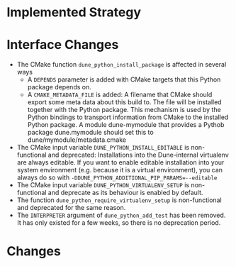 # Implemented Strategy

# Interface Changes

* The CMake function `dune_python_install_package` is affected in several ways
  * A `DEPENDS` parameter is added with CMake targets that this Python package
    depends on.
  * A `CMAKE_METADATA_FILE` is added: A filename that CMake should export some
    meta data about this build to. The file will be installed together with the
    Python package. This mechanism is used by the Python bindings to transport
    information from CMake to the installed Python package. A module dune-mymodule
    that provides a Pythob package dune.mymodule should set this to dune/mymodule/metadata.cmake
* The CMake input variable `DUNE_PYTHON_INSTALL_EDITABLE` is non-functional and
  deprecated: Installations into the Dune-internal virtualenv are always editable.
  If you want to enable editable installation into your system environment (e.g.
  because it is a virtual environment), you can always do so with `-DDUNE_PYTHON_ADDITIONAL_PIP_PARAMS=--editable`
* The CMake input variable `DUNE_PYTHON_VIRTUALENV_SETUP` is non-functional and
  deprecate as its behaviour is enabled by default.
* The function `dune_python_require_virtualenv_setup` is non-functional and deprecated
  for the same reason.
* The `INTERPRETER` argument of `dune_python_add_test` has been removed. It has
  only existed for a few weeks, so there is no deprecation period.

# Changes 

